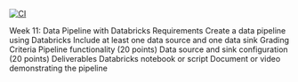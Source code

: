 [![CI](https://github.com/nogibjj/python-ruff-template/actions/workflows/cicd.yml/badge.svg)](https://github.com/nogibjj/python-ruff-template/actions/workflows/cicd.yml)

Week 11: Data Pipeline with Databricks
Requirements
Create a data pipeline using Databricks
Include at least one data source and one data sink
Grading Criteria
Pipeline functionality (20 points)
Data source and sink configuration (20 points)
Deliverables
Databricks notebook or script
Document or video demonstrating the pipeline

